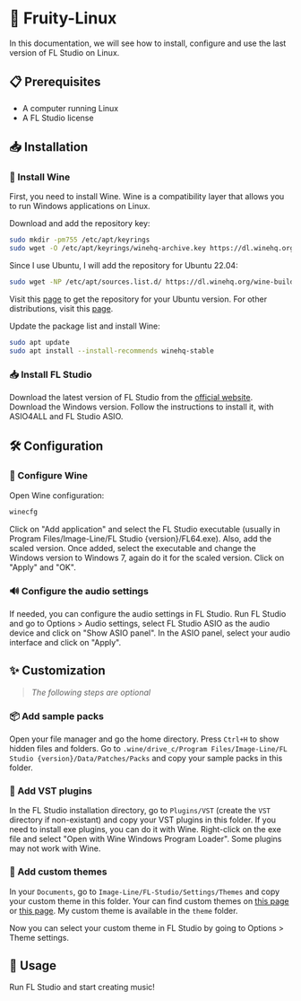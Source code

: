 # 🐧 Fruity-Linux

In this documentation, we will see how to install, configure and use the last version of FL Studio on Linux.

## 📋 Prerequisites

- A computer running Linux
- A FL Studio license

## 📥 Installation

### 🍷 Install Wine

First, you need to install Wine. Wine is a compatibility layer that allows you to run Windows applications on Linux.

Download and add the repository key:

```bash
sudo mkdir -pm755 /etc/apt/keyrings
sudo wget -O /etc/apt/keyrings/winehq-archive.key https://dl.winehq.org/wine-builds/winehq.key
```

Since I use Ubuntu, I will add the repository for Ubuntu 22.04:

```bash
sudo wget -NP /etc/apt/sources.list.d/ https://dl.winehq.org/wine-builds/ubuntu/dists/jammy/winehq-jammy.sources
```

Visit this [page](https://wiki.winehq.org/Ubuntu) to get the repository for your Ubuntu version.
For other distributions, visit this [page](https://wiki.winehq.org/Download).

Update the package list and install Wine:

```bash
sudo apt update
sudo apt install --install-recommends winehq-stable
```

### 📥 Install FL Studio

Download the latest version of FL Studio from the [official website](https://www.image-line.com/fl-studio-download/). Download the Windows version. Follow the instructions to install it, with ASIO4ALL and FL Studio ASIO.

## 🛠️ Configuration

### 🍷 Configure Wine

Open Wine configuration:

```bash
winecfg
```

Click on "Add application" and select the FL Studio executable (usually in Program Files/Image-Line/FL Studio {version}/FL64.exe). Also, add the scaled version. Once added, select the executable and change the Windows version to Windows 7, again do it for the scaled version. Click on "Apply" and "OK".

### 🔊 Configure the audio settings

If needed, you can configure the audio settings in FL Studio. Run FL Studio and go to Options > Audio settings, select FL Studio ASIO as the audio device and click on "Show ASIO panel". In the ASIO panel, select your audio interface and click on "Apply".

## ✨ Customization

>_The following steps are optional_

### 📦 Add sample packs

Open your file manager and go the home directory. Press `Ctrl+H` to show hidden files and folders. Go to `.wine/drive_c/Program Files/Image-Line/FL Studio {version}/Data/Patches/Packs` and copy your sample packs in this folder.

### 🎹 Add VST plugins

In the FL Studio installation directory, go to `Plugins/VST` (create the `VST` directory if non-existant) and copy your VST plugins in this folder. If you need to install exe plugins, you can do it with Wine. Right-click on the exe file and select "Open with Wine Windows Program Loader". Some plugins may not work with Wine.

### 🎨 Add custom themes

In your `Documents`, go to `Image-Line/FL-Studio/Settings/Themes` and copy your custom theme in this folder. Your can find custom themes on [this page](https://forum.image-line.com/viewforum.php?f=2003) or [this page](https://stickz.co/blog/top-10-best-fl-studio-21-themes/). My custom theme is available in the `theme` folder.

Now you can select your custom theme in FL Studio by going to Options > Theme settings.

## 🚀 Usage

Run FL Studio and start creating music!
